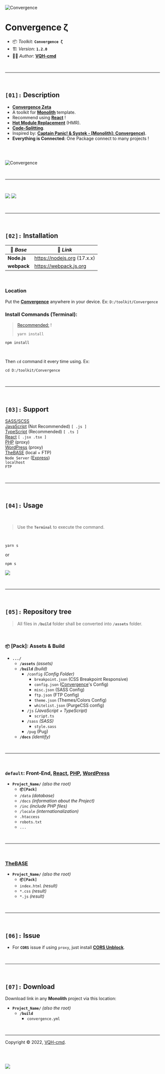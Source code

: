 ![Convergence](media/logo.jpg)

# **Convergence ζ**

- 📦 *Toolkit:* **`Convergence ζ`**
- 🏗️ *Version:* **`1.2.0`**
- 👨‍💻 *Author:* [**VQH-cmd**](https://VQH-cmd.github.io)

<br>

________________________________________________________________

<br>

## **`[01]:` Description**

- **[Convergence Zeta](#)**
- A toolkit for **[Monolith](https://github.com/VQH-cmd/Monolith)** template.
- Recommend using **[React](https://reactjs.org)** !
- **[Hot Module Replacement](https://webpack.js.org/concepts/hot-module-replacement)** (HMR).
- **[Code-Splitting](https://reactjs.org/docs/code-splitting.html)**.
- Inspired by: **[Captain Panic! & Systek - [Monolith]: Convergence)](https://captainpanicmonolith.bandcamp.com/track/convergence)**.
- **Everything is Connected:** One Package connect to many projects !

<br><br>

![Convergence](media/desc-01.png)

<br><hr><br>

![](media/desc-02.png)
![](media/node_modules.jpg)

<br>

________________________________________________________________

<br>

## **`[02]:` Installation**

💼 *Base*	| 🔗 *Link*
--------	| --------
**Node.js**	| https://nodejs.org (17.x.x)
**webpack**	| https://webpack.js.org

<br>

### **Location**
Put the **[Convergence](#)** anywhere in your device.
Ex: `D:/toolkit/Convergence`
<br>

### **Install Commands** (Terminal):

> [Recommended:](https://yarnpkg.com/) !
> ```
> yarn install
> ```
```
npm install
```

<br>

Then `cd` command it every time using.
Ex:
```
cd D:/toolkit/Convergence
```

<br>

________________________________________________________________

<br>

## **`[03]:` Support**

[SASS/SCSS](https://sass-lang.com)<br>
[JavaScript](https://www.w3schools.com/js) (Not Recommended) `[ .js ]`<br>
[TypeScript](https://www.typescriptlang.org) (Recommended) `[ .ts ]`<br>
[React](https://reactjs.org) `[ .jsx .tsx ]`<br>
[PHP](https://www.php.net) (proxy)<br>
[WordPress](https://wordpress.org) (proxy)<br>
[TheBASE](https://thebase.in) (local + FTP)<br>
`Node Server` ([Express](https://expressjs.com/))<br>
`localhost`<br>
`FTP`


<br>

________________________________________________________________

<br>

## **`[04]:` Usage**

<br>

> Use the **`Terminal`** to execute the command.

<br>

```
yarn s
```
or
```
npm s
```

![](media/u-01.gif)

<br>

________________________________________________________________

<br>

## **`[05]:` Repository tree**

> All files in **`/build`** folder shall be converted into **`/assets`** folder.

<br>

### **`📦` [Pack]: Assets & Build**

+ **`.../`**
	- **`/assets`** *(assets)*
	- **`/build`** *(build)*
		- `/config` *(Config Folder)*
			- `breakpoint.json` (CSS Breakpoint Responsive)
			- `config.json` ([Convergence](#)'s Config)
			- `misc.json` (SASS Config)
			- `ftp.json` (FTP Config)
			- `theme.json` (Themes/Colors Config)
			- `whitelist.json` (PurgeCSS config)
		- `/js` *(JavaScript + TypeScript)*
			- `script.ts`
		- `/sass` *(SASS)*
			- `style.sass`
		- `/pug` (Pug)
	- **`/docs`** *(identify)*

<br>

----------------------------------------------------------------

<br>

### **`default`: Front-End, [React](https://reactjs.org), [PHP](https://www.php.net), [WordPress](https://wordpress.org)**

+ **`Project_Name/`** *(also the root)*
	- **`📦[Pack]`**
	- `/data` *(database)*
	- `/docs` *(information about the Project)*
	- `/inc` *(include PHP files)*
	- `/locale` *(internationalization)*
	- `.htaccess`
	- `robots.txt`
	- `...`

<br>

----------------------------------------------------------------

<br>

### **[TheBASE](https://thebase.in)**

+ **`Project_Name/`** *(also the root)*
	- **`📦[Pack]`**
	- `index.html` *(result)*
	- `*.css` *(result)*
	- `*.js` *(result)*

<br>

________________________________________________________________

<br>

## **`[06]:` Issue**

- For **`CORS`** issue if using `proxy`, just install **[CORS Unblock](https://chrome.google.com/webstore/detail/cors-unblock/lfhmikememgdcahcdlaciloancbhjino)**.

<br>

________________________________________________________________

<br>

## **`[07]:` Download**

Download link in any **Monolith** project via this location:
+ **`Project_Name/`** *(also the root)*
	- **`/build`**
		- `convergence.yml`

<br>

________________________________________________________________

Copyright © 2022, [VQH-cmd](https://VQH-cmd.github.io).

<br><br>

![](media/logo-ascii.png)